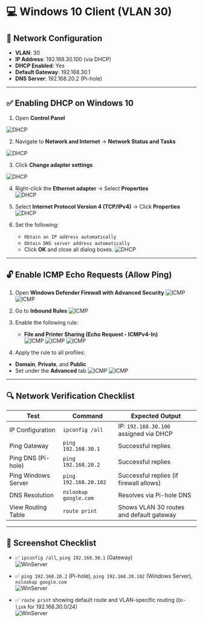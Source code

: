 # 💻 Windows 10 Client (VLAN 30)

## 🔧 Network Configuration

- **VLAN**: 30  
- **IP Address**: 192.168.30.100 (via DHCP)  
- **DHCP Enabled**: Yes  
- **Default Gateway**: 192.168.30.1  
- **DNS Server**: 192.168.20.2 (Pi-hole)

---

## ✅ Enabling DHCP on Windows 10

1. Open **Control Panel**

![DHCP](./screenshots/1_Control.png)

2. Navigate to **Network and Internet** → **Network Status and Tasks**

![DHCP](./screenshots/2_Network.png)

3. Click **Change adapter settings**  

![DHCP](./screenshots/3_Adapt.png)

4. Right-click the **Ethernet adapter** → Select **Properties**  
![DHCP](./screenshots/4_Prop.png)

5. Select **Internet Protocol Version 4 (TCP/IPv4)** → Click **Properties**
![DHCP](./screenshots/5_IP.png)
   
6. Set the following:
   - `Obtain an IP address automatically`
   - `Obtain DNS server address automatically`
   - Click **OK** and close all dialog boxes.
![DHCP](./screenshots/6_DHCPc.png)

---

## 🔓 Enable ICMP Echo Requests (Allow Ping)

1. Open **Windows Defender Firewall with Advanced Security**
![ICMP](./screenshots/7_Firewalll.png)
![ICMP](./screenshots/8_Firewalll.png)

2. Go to **Inbound Rules**
![ICMP](./screenshots/9_Ruless.png)

3. Enable the following rule:
   - **File and Printer Sharing (Echo Request - ICMPv4-In)**  
![ICMP](./screenshots/10_Rules1.png)
![ICMP](./screenshots/11_Rules2.png)
![ICMP](./screenshots/12_Rules3.png)

4. Apply the rule to all profiles:
  - **Domain**, **Private**, and **Public**  
   - Set under the **Advanced** tab
![ICMP](./screenshots/13_Profilee.png)
![ICMP](./screenshots/14_Profilee.png)

---

## 🔍 Network Verification Checklist

| Test                      | Command                 | Expected Output                          |
|---------------------------|-------------------------|------------------------------------------|
| IP Configuration          | `ipconfig /all`         | IP: `192.168.30.100` assigned via DHCP   |
| Ping Gateway              | `ping 192.168.30.1`     | Successful replies                       |
| Ping DNS (Pi-hole)        | `ping 192.168.20.2`     | Successful replies                       |
| Ping Windows Server       | `ping 192.168.20.102`   | Successful replies (if firewall allows)  |
| DNS Resolution            | `nslookup google.com`   | Resolves via Pi-hole DNS                 |
| View Routing Table        | `route print`           | Shows VLAN 30 routes and default gateway |

---

## 📸 Screenshot Checklist

- ✅ `ipconfig /all`, `ping 192.168.30.1` (Gateway)  
![WinServer](./screenshots/15_DNS.png)

- ✅ `ping 192.168.20.2` (Pi-hole), `ping 192.168.20.102` (Windows Server), `nslookup google.com`  
 ![WinServer](./screenshots/16_Success.png)

- ✅ `route print` showing default route and VLAN-specific routing (`On-link` for 192.168.30.0/24)  
 ![WinServer](./screenshots/17_Route.png)
